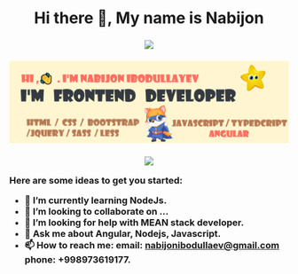 <h1 align="center">
   Hi there 👋, My name is Nabijon
   <h3>

<p align="center"> 
   <a href="https://git.io/typing-svg"><img src="https://readme-typing-svg.herokuapp.com?font=Patua+One&color=FF6F61&size=35&width=445&height=70&lines=I+'m++Frontend+Developer;I+'+m++Web+Developer;I+'+m+MEAN+stack+Developer"></a>

</p>

![I am Web Developer](https://raw.githubusercontent.com/Nabijon2001/Nabijon2001/main/header2.png)
      <br>
<div align="center">
<img height="22" src="[https://komarev.com/ghpvc/?username=nabijon2001&&style=flat-square](https://github.com/inabijon/inabijon/blob/main/static_website.svg)" align="center" />
</div> 
      


Here are some ideas to get you started:

- 🌱 I’m currently learning NodeJs.
- 👯 I’m looking to collaborate on ...
- 🤔 I’m looking for help with MEAN stack developer.
- 💬 Ask me about Angular, Nodejs, Javascript.
- 📫 How to reach me: email: nabijonibodullaev@gmail.com phone: +998973619177.

